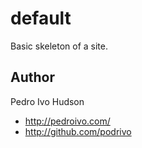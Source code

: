 # default
Basic skeleton of a site.

## Author
Pedro Ivo Hudson

+ http://pedroivo.com/
+ http://github.com/podrivo